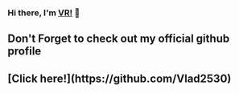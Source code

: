 ### Hi there, I'm [VR!](https://github.com/Vlad2530) 👋
<H2>Don't Forget to check out my official github profile<H2>
[Click here!](https://github.com/Vlad2530)

